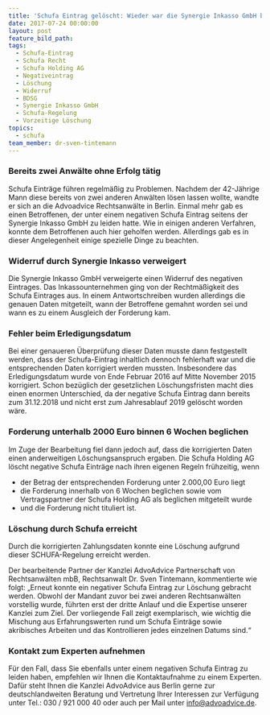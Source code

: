 ```yaml
---
title: 'Schufa Eintrag gelöscht: Wieder war die Synergie Inkasso GmbH beteiligt'
date: 2017-07-24 00:00:00
layout: post
feature_bild_path:
tags:
  - Schufa-Eintrag
  - Schufa Recht
  - Schufa Holding AG
  - Negativeintrag
  - Löschung
  - Widerruf
  - BDSG
  - Synergie Inkasso GmbH
  - Schufa-Regelung
  - Vorzeitige Löschung
topics:
  - schufa
team_member: dr-sven-tintemann
---
```



### Bereits zwei Anw&auml;lte ohne Erfolg t&auml;tig

Schufa Eintr&auml;ge f&uuml;hren regelm&auml;&szlig;ig zu Problemen. Nachdem der 42-J&auml;hrige Mann diese bereits von zwei anderen Anw&auml;lten l&ouml;sen lassen wollte, wandte er sich an die Advoadvice Rechtsanw&auml;lte in Berlin. Einmal mehr gab es einen Betroffenen, der unter einem negativen Schufa Eintrag seitens der Synergie Inkasso GmbH zu leiden hatte. Wie in einigen anderen Verfahren, konnte dem Betroffenen auch hier geholfen werden. Allerdings gab es in dieser Angelegenheit einige spezielle Dinge zu beachten.

### Widerruf durch Synergie Inkasso verweigert

Die Synergie Inkasso GmbH verweigerte einen Widerruf des negativen Eintrages. Das Inkassounternehmen ging von der Rechtm&auml;&szlig;igkeit des Schufa Eintrages aus. In einem Antwortschreiben wurden allerdings die genauen Daten mitgeteilt, wann der Betroffene gemahnt worden sei und wann es zu einem Ausgleich der Forderung kam.

### Fehler beim Erledigungsdatum

Bei einer genaueren &Uuml;berpr&uuml;fung dieser Daten musste dann festgestellt werden, dass der Schufa-Eintrag inhaltlich dennoch fehlerhaft war und die entsprechenden Daten korrigiert werden mussten. Insbesondere das Erledigungsdatum wurde von Ende Februar 2016 auf Mitte November 2015 korrigiert. Schon bez&uuml;glich der gesetzlichen L&ouml;schungsfristen macht dies einen enormen Unterschied, da der negative Schufa Eintrag dann bereits zum 31.12.2018 und nicht erst zum Jahresablauf 2019 gel&ouml;scht worden w&auml;re.

### Forderung unterhalb 2000 Euro binnen 6 Wochen beglichen

Im Zuge der Bearbeitung fiel dann jedoch auf, dass die korrigierten Daten einen anderweitigen L&ouml;schungsanspruch ergaben. Die Schufa Holding AG l&ouml;scht negative Schufa Eintr&auml;ge nach ihren eigenen Regeln fr&uuml;hzeitig, wenn

* der Betrag der entsprechenden Forderung unter 2.000,00 Euro liegt
* die Forderung innerhalb von 6 Wochen beglichen sowie vom Vertragspartner der Schufa Holding AG als beglichen mitgeteilt wurde
* und die Forderung nicht tituliert ist.

### L&ouml;schung durch Schufa erreicht

Durch die korrigierten Zahlungsdaten konnte eine L&ouml;schung aufgrund dieser SCHUFA-Regelung erreicht werden.

Der bearbeitende Partner der Kanzlei AdvoAdvice Partnerschaft von Rechtsanw&auml;lten mbB, Rechtsanwalt Dr. Sven Tintemann, kommentierte wie folgt: „Erneut konnte ein negativer Schufa Eintrag zur L&ouml;schung gebracht werden. Obwohl der Mandant zuvor bei zwei anderen Rechtsanw&auml;lten vorstellig wurde, f&uuml;hrten erst der dritte Anlauf und die Expertise unserer Kanzlei zum Ziel. Der vorliegende Fall zeigt exemplarisch, wie wichtig die Mischung aus Erfahrungswerten rund um Schufa Eintr&auml;ge sowie akribisches Arbeiten und das Kontrollieren jedes einzelnen Datums sind.“

### Kontakt zum Experten aufnehmen

F&uuml;r den Fall, dass Sie ebenfalls unter einem negativen Schufa Eintrag zu leiden haben, empfehlen wir Ihnen die Kontaktaufnahme zu einem Experten. Daf&uuml;r steht Ihnen die Kanzlei AdvoAdvice aus Berlin gerne zur deutschlandweiten Beratung und Vertretung Ihrer Interessen zur Verf&uuml;gung unter Tel.: 030 / 921 000 40 oder auch per Mail unter info@advoadvice.de.